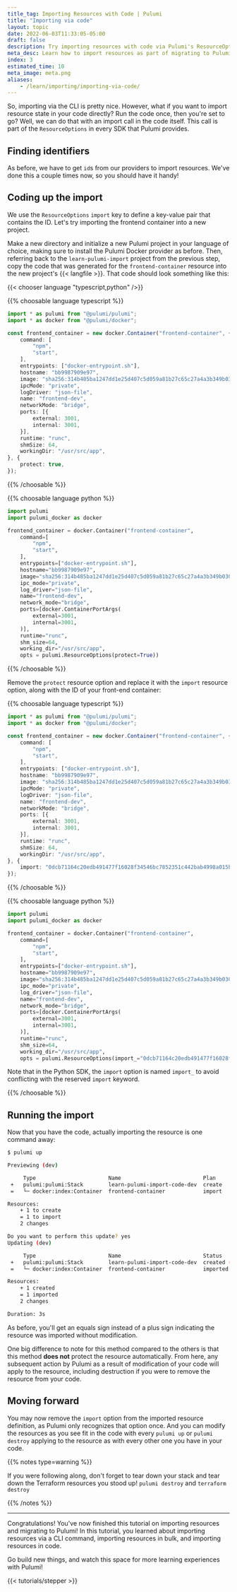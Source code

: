 ```yaml
---
title_tag: Importing Resources with Code | Pulumi
title: "Importing via code"
layout: topic
date: 2022-06-03T11:33:05-05:00
draft: false
description: Try importing resources with code via Pulumi's ResourceOptions.
meta_desc: Learn how to import resources as part of migrating to Pulumi using code via Pulumi's ResourceOptions in this tutorial.
index: 3
estimated_time: 10
meta_image: meta.png
aliases:
    - /learn/importing/importing-via-code/
---
```


So, importing via the CLI is pretty nice. However, what if you want to import resource state in your code directly? Run the code once, then you're set to go? Well, we can do that with an import call in the code itself. This call is part of the `ResourceOptions` in every SDK that Pulumi provides.

## Finding identifiers

As before, we have to get `id`s from our providers to import resources. We've done this a couple times now, so you should have it handy!

## Coding up the import

We use the `ResourceOptions` `import` key to define a key-value pair that contains the ID. Let's try importing the frontend container into a new project.

Make a new directory and initialize a new Pulumi project in your language of choice, making sure to install the Pulumi Docker provider as before. Then, referring back to the `learn-pulumi-import` project from the previous step, copy the code that was generated for the `frontend-container` resource into the new project's {{< langfile >}}. That code should look something like this:

{{< chooser language "typescript,python" />}}

{{% choosable language typescript %}}

```typescript
import * as pulumi from "@pulumi/pulumi";
import * as docker from "@pulumi/docker";

const frontend_container = new docker.Container("frontend-container", {
    command: [
        "npm",
        "start",
    ],
    entrypoints: ["docker-entrypoint.sh"],
    hostname: "bb9987909e97",
    image: "sha256:314b485ba1247dd1e25d407c5d059a81b27c65c27a4a3b349b03041d556e5e96",
    ipcMode: "private",
    logDriver: "json-file",
    name: "frontend-dev",
    networkMode: "bridge",
    ports: [{
        external: 3001,
        internal: 3001,
    }],
    runtime: "runc",
    shmSize: 64,
    workingDir: "/usr/src/app",
}, {
    protect: true,
});
```

{{% /choosable %}}

{{% choosable language python %}}

```python
import pulumi
import pulumi_docker as docker

frontend_container = docker.Container("frontend-container",
    command=[
        "npm",
        "start",
    ],
    entrypoints=["docker-entrypoint.sh"],
    hostname="bb9987909e97",
    image="sha256:314b485ba1247dd1e25d407c5d059a81b27c65c27a4a3b349b03041d556e5e96",
    ipc_mode="private",
    log_driver="json-file",
    name="frontend-dev",
    network_mode="bridge",
    ports=[docker.ContainerPortArgs(
        external=3001,
        internal=3001,
    )],
    runtime="runc",
    shm_size=64,
    working_dir="/usr/src/app",
    opts = pulumi.ResourceOptions(protect=True))
```

{{% /choosable %}}

Remove the `protect` resource option and replace it with the `import` resource option, along with the ID of your front-end container:

{{% choosable language typescript %}}

```typescript {hl_lines=[24]}
import * as pulumi from "@pulumi/pulumi";
import * as docker from "@pulumi/docker";

const frontend_container = new docker.Container("frontend-container", {
    command: [
        "npm",
        "start",
    ],
    entrypoints: ["docker-entrypoint.sh"],
    hostname: "bb9987909e97",
    image: "sha256:314b485ba1247dd1e25d407c5d059a81b27c65c27a4a3b349b03041d556e5e96",
    ipcMode: "private",
    logDriver: "json-file",
    name: "frontend-dev",
    networkMode: "bridge",
    ports: [{
        external: 3001,
        internal: 3001,
    }],
    runtime: "runc",
    shmSize: 64,
    workingDir: "/usr/src/app",
}, {
    import: "0dcb71164c20edb491477f16028f34546bc7852351c442bab4998a015b41cfba",
});
```

{{% /choosable %}}

{{% choosable language python %}}

```python {hl_lines=[23]}
import pulumi
import pulumi_docker as docker

frontend_container = docker.Container("frontend-container",
    command=[
        "npm",
        "start",
    ],
    entrypoints=["docker-entrypoint.sh"],
    hostname="bb9987909e97",
    image="sha256:314b485ba1247dd1e25d407c5d059a81b27c65c27a4a3b349b03041d556e5e96",
    ipc_mode="private",
    log_driver="json-file",
    name="frontend-dev",
    network_mode="bridge",
    ports=[docker.ContainerPortArgs(
        external=3001,
        internal=3001,
    )],
    runtime="runc",
    shm_size=64,
    working_dir="/usr/src/app",
    opts = pulumi.ResourceOptions(import_="0dcb71164c20edb491477f16028f34546bc7852351c442bab4998a015b41cfba"))
```

Note that in the Python SDK, the `import` option is named `import_` to avoid conflicting with the reserved `import` keyword.

{{% /choosable %}}

## Running the import

Now that you have the code, actually importing the resource is one command away:

```bash
$ pulumi up

Previewing (dev)

     Type                       Name                          Plan
 +   pulumi:pulumi:Stack        learn-pulumi-import-code-dev  create
 =   └─ docker:index:Container  frontend-container            import

Resources:
    + 1 to create
    = 1 to import
    2 changes

Do you want to perform this update? yes
Updating (dev)

     Type                       Name                          Status
 +   pulumi:pulumi:Stack        learn-pulumi-import-code-dev  created (2s)
 =   └─ docker:index:Container  frontend-container            imported (0.53s)

Resources:
    + 1 created
    = 1 imported
    2 changes

Duration: 3s
```

As before, you'll get an equals sign instead of a plus sign indicating the resource was imported without modification.

One big difference to note for this method compared to the others is that this method **does not** protect the resource automatically. From here, any subsequent action by Pulumi as a result of modification of your code will apply to the resource, including destruction if you were to remove the resource from your code.

## Moving forward

You may now remove the `import` option from the imported resource definition, as Pulumi only recognizes that option once. And you can modify the resources as you see fit in the code with every `pulumi up` or `pulumi destroy` applying to the resource as with every other one you have in your code.

{{% notes type=warning %}}

If you were following along, don't forget to tear down your stack and tear down the Terraform resources you stood up! `pulumi destroy` and `terraform destroy`

{{% /notes %}}

---

Congratulations! You've now finished this tutorial on importing resources and migrating to Pulumi! In this tutorial, you learned about importing resources via a CLI command, importing resources in bulk, and importing resources in code.

Go build new things, and watch this space for more learning experiences with Pulumi!

{{< tutorials/stepper >}}
